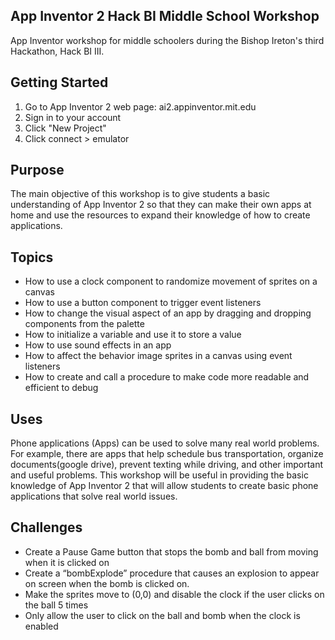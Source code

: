## App Inventor 2 Hack BI Middle School Workshop
App Inventor workshop for middle schoolers during the Bishop Ireton's third Hackathon, Hack BI III.
## Getting Started
1. Go to App Inventor 2 web page: ai2.appinventor.mit.edu
2. Sign in to your account
3. Click "New Project"
4. Click connect > emulator
## Purpose
The main objective of this workshop is to give students a basic understanding of App Inventor 2 so that they can make their own apps at home and use the resources to expand their knowledge of how to create applications. 
## Topics
- How to use a clock component to randomize movement of sprites on a canvas
- How to use a button component to trigger event listeners
- How to change the visual aspect of an app by dragging and dropping components from the palette
- How to initialize a variable and use it to store a value
- How to use sound effects in an app
- How to affect the behavior image sprites in a canvas using event listeners
- How to create and call a procedure to make code more readable and efficient to debug
## Uses
Phone applications (Apps) can be used to solve many real world problems. For example, there are apps that help schedule bus transportation, organize documents(google drive), prevent texting while driving, and other important and useful problems. This workshop will be useful in providing the basic knowledge of App Inventor 2 that will allow students to create basic phone applications that solve real world issues.
## Challenges
- Create a Pause Game button that stops the bomb and ball from moving when it is clicked on
- Create a “bombExplode” procedure that causes an explosion to appear on screen when the bomb is clicked on.
- Make the sprites move to (0,0) and disable the clock if the user clicks on the ball 5 times
- Only allow the user to click on the ball and bomb when the clock is enabled

